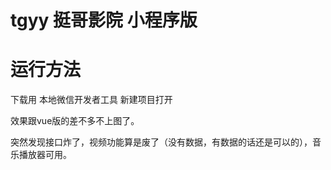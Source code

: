 # tgyy 挺哥影院 小程序版



# 运行方法
下载用 本地微信开发者工具 新建项目打开

效果跟vue版的差不多不上图了。

突然发现接口炸了，视频功能算是废了（没有数据，有数据的话还是可以的），音乐播放器可用。


